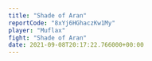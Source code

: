 ```yaml
---
title: "Shade of Aran"
reportCode: "8xYj6HGhaczKw1My"
player: "Muflax"
fight: "Shade of Aran"
date: 2021-09-08T20:17:22.766000+00:00
---
```

